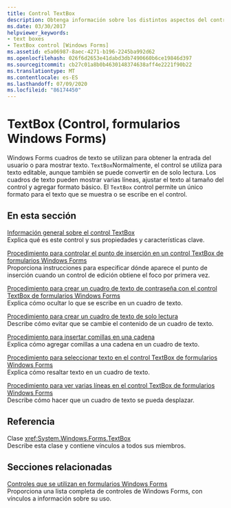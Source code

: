 ```yaml
---
title: Control TextBox
description: Obtenga información sobre los distintos aspectos del control de cuadro de texto Windows Forms, incluido su uso para texto editable y convertirlo en de solo lectura.
ms.date: 03/30/2017
helpviewer_keywords:
- text boxes
- TextBox control [Windows Forms]
ms.assetid: e5a06987-8aec-4271-b196-2245ba992d62
ms.openlocfilehash: 026f6d2653e41dabd3db7490660b6ce19846d397
ms.sourcegitcommit: cb27c01a8b0b4630148374638aff4e2221f90b22
ms.translationtype: MT
ms.contentlocale: es-ES
ms.lasthandoff: 07/09/2020
ms.locfileid: "86174450"
---
```

# <a name="textbox-control-windows-forms"></a>TextBox (Control, formularios Windows Forms)
Windows Forms cuadros de texto se utilizan para obtener la entrada del usuario o para mostrar texto. `TextBox`Normalmente, el control se utiliza para texto editable, aunque también se puede convertir en de solo lectura. Los cuadros de texto pueden mostrar varias líneas, ajustar el texto al tamaño del control y agregar formato básico. El `TextBox` control permite un único formato para el texto que se muestra o se escribe en el control.  
  
## <a name="in-this-section"></a>En esta sección  
 [Información general sobre el control TextBox](textbox-control-overview-windows-forms.md)  
 Explica qué es este control y sus propiedades y características clave.  
  
 [Procedimiento para controlar el punto de inserción en un control TextBox de formularios Windows Forms](how-to-control-the-insertion-point-in-a-windows-forms-textbox-control.md)  
 Proporciona instrucciones para especificar dónde aparece el punto de inserción cuando un control de edición obtiene el foco por primera vez.  
  
 [Procedimiento para crear un cuadro de texto de contraseña con el control TextBox de formularios Windows Forms](how-to-create-a-password-text-box-with-the-windows-forms-textbox-control.md)  
 Explica cómo ocultar lo que se escribe en un cuadro de texto.  
  
 [Procedimiento para crear un cuadro de texto de solo lectura](how-to-create-a-read-only-text-box-windows-forms.md)  
 Describe cómo evitar que se cambie el contenido de un cuadro de texto.  
  
 [Procedimiento para insertar comillas en una cadena](how-to-put-quotation-marks-in-a-string-windows-forms.md)  
 Explica cómo agregar comillas a una cadena en un cuadro de texto.  
  
 [Procedimiento para seleccionar texto en el control TextBox de formularios Windows Forms](how-to-select-text-in-the-windows-forms-textbox-control.md)  
 Explica cómo resaltar texto en un cuadro de texto.  
  
 [Procedimiento para ver varias líneas en el control TextBox de formularios Windows Forms](how-to-view-multiple-lines-in-the-windows-forms-textbox-control.md)  
 Describe cómo hacer que un cuadro de texto se pueda desplazar.  
  
## <a name="reference"></a>Referencia  
 Clase <xref:System.Windows.Forms.TextBox>  
 Describe esta clase y contiene vínculos a todos sus miembros.  
  
## <a name="related-sections"></a>Secciones relacionadas  
 [Controles que se utilizan en formularios Windows Forms](controls-to-use-on-windows-forms.md)  
 Proporciona una lista completa de controles de Windows Forms, con vínculos a información sobre su uso.
